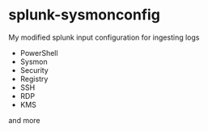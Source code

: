 # splunk-sysmonconfig
My modified splunk input configuration for ingesting logs

- PowerShell
- Sysmon
- Security
- Registry
- SSH
- RDP
- KMS

and more


